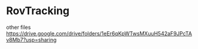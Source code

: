 # RovTracking

other files 
https://drive.google.com/drive/folders/1eEr6qKpWTwsMXuuH542aF9JPcTAv8Mb7?usp=sharing
